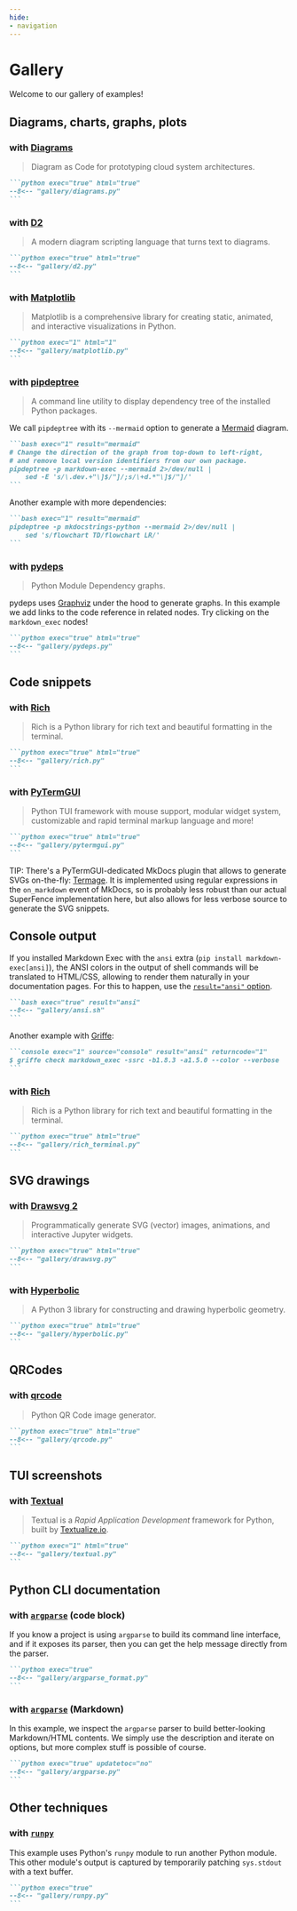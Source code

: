 ```yaml
---
hide:
- navigation
---
```


# Gallery

Welcome to our gallery of examples!

## Diagrams, charts, graphs, plots

### with [Diagrams](https://github.com/mingrammer/diagrams)

> Diagram as Code for prototyping cloud system architectures.

````md exec="1" source="tabbed-right"
```python exec="true" html="true"
--8<-- "gallery/diagrams.py"
```
````

### with [D2](https://d2lang.com/)

> A modern diagram scripting language that turns text to diagrams. 

````md exec="1" source="tabbed-right"
```python exec="true" html="true"
--8<-- "gallery/d2.py"
```
````

### with [Matplotlib](https://matplotlib.org/)

> Matplotlib is a comprehensive library for creating static, animated, and interactive visualizations in Python.

````md exec="1" source="tabbed-right"
```python exec="1" html="1"
--8<-- "gallery/matplotlib.py"
```
````

### with [pipdeptree](https://github.com/tox-dev/pipdeptree)

> A command line utility to display dependency tree of the installed Python packages.

We call `pipdeptree` with its `--mermaid` option to generate a [Mermaid](https://mermaid.js.org/) diagram.

````md exec="1" source="tabbed-right"
```bash exec="1" result="mermaid"
# Change the direction of the graph from top-down to left-right,
# and remove local version identifiers from our own package.
pipdeptree -p markdown-exec --mermaid 2>/dev/null |
    sed -E 's/\.dev.+"\]$/"]/;s/\+d.*"\]$/"]/'
```
````

Another example with more dependencies:

````md exec="1" source="tabbed-right"
```bash exec="1" result="mermaid"
pipdeptree -p mkdocstrings-python --mermaid 2>/dev/null |
    sed 's/flowchart TD/flowchart LR/'
```
````

### with [pydeps](https://github.com/thebjorn/pydeps)

> Python Module Dependency graphs.

pydeps uses [Graphviz](https://graphviz.org/) under the hood to generate graphs. In this example we add links to the code reference in related nodes. Try clicking on the `markdown_exec` nodes!

````md exec="1" source="tabbed-right"
```python exec="true" html="true"
--8<-- "gallery/pydeps.py"
```
````

## Code snippets

### with [Rich](https://github.com/Textualize/rich)

> Rich is a Python library for rich text and beautiful formatting in the terminal.

````md exec="1" source="tabbed-right"
```python exec="true" html="true"
--8<-- "gallery/rich.py"
```
````

### with [PyTermGUI](https://github.com/bczsalba/pytermgui)

> Python TUI framework with mouse support, modular widget system, customizable and rapid terminal markup language and more!

````md exec="1" source="tabbed-right"
```python exec="true" html="true"
--8<-- "gallery/pytermgui.py"
```
````

TIP: There's a PyTermGUI-dedicated MkDocs plugin that allows to generate SVGs on-the-fly: [Termage](https://github.com/bczsalba/Termage). It is implemented using regular expressions in the `on_markdown` event of MkDocs, so is probably less robust than our actual SuperFence implementation here, but also allows for less verbose source to generate the SVG snippets.

## Console output

If you installed Markdown Exec with the `ansi` extra (`pip install markdown-exec[ansi]`), the ANSI colors in the output of shell commands will be translated to HTML/CSS, allowing to render them naturally in your documentation pages. For this to happen, use the [`result="ansi"` option](http://localhost:8000/markdown-exec/usage/#wrap-result-in-a-code-block).

````md exec="1" source="tabbed-right"
```bash exec="true" result="ansi"
--8<-- "gallery/ansi.sh"
```
````

Another example with [Griffe](https://mkdocstrings.github.io/griffe/):

````md exec="1" source="tabbed-right"
```console exec="1" source="console" result="ansi" returncode="1"
$ griffe check markdown_exec -ssrc -b1.8.3 -a1.5.0 --color --verbose
```
````

### with [Rich](https://github.com/Textualize/rich)

> Rich is a Python library for rich text and beautiful formatting in the terminal.

````md exec="1" source="tabbed-right"
```python exec="true" html="true"
--8<-- "gallery/rich_terminal.py"
```
````

## SVG drawings

### with [Drawsvg 2](https://github.com/cduck/drawsvg)

> Programmatically generate SVG (vector) images, animations, and interactive Jupyter widgets.

````md exec="1" source="tabbed-right"
```python exec="true" html="true"
--8<-- "gallery/drawsvg.py"
```
````

### with [Hyperbolic](https://github.com/cduck/hyperbolic)

> A Python 3 library for constructing and drawing hyperbolic geometry.

````md exec="1" source="tabbed-right"
```python exec="true" html="true"
--8<-- "gallery/hyperbolic.py"
```
````

## QRCodes

### with [qrcode](https://pypi.org/project/qrcode/)

> Python QR Code image generator.

````md exec="1" source="tabbed-right"
```python exec="true" html="true"
--8<-- "gallery/qrcode.py"
```
````

## TUI screenshots

### with [Textual](https://github.com/Textualize/textual)

> Textual is a *Rapid Application Development* framework for Python, built by [Textualize.io](https://www.textualize.io/).

````md exec="1" source="tabbed-right"
```python exec="1" html="true"
--8<-- "gallery/textual.py"
```
````

## Python CLI documentation

### with [`argparse`](https://docs.python.org/3/library/argparse.html#module-argparse) (code block)

If you know a project is using `argparse` to build its command line interface, and if it exposes its parser, then you can get the help message directly from the parser.

````md exec="1" source="tabbed-right"
```python exec="true"
--8<-- "gallery/argparse_format.py"
```
````

### with [`argparse`](https://docs.python.org/3/library/argparse.html#module-argparse) (Markdown)

In this example, we inspect the `argparse` parser to build better-looking Markdown/HTML contents. We simply use the description and iterate on options, but more complex stuff is possible of course.

````md exec="1" source="tabbed-right"
```python exec="true" updatetoc="no"
--8<-- "gallery/argparse.py"
```
````

## Other techniques

### with [`runpy`](https://docs.python.org/3/library/runpy.html#module-runpy)

This example uses Python's `runpy` module to run another Python module. This other module's output is captured by temporarily patching `sys.stdout` with a text buffer.

````md exec="1" source="tabbed-right"
```python exec="true"
--8<-- "gallery/runpy.py"
```
````
